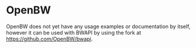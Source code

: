 # OpenBW

OpenBW does not yet have any usage examples or documentation by itself,
however it can be used with BWAPI by using the fork at https://github.com/OpenBW/bwapi.
